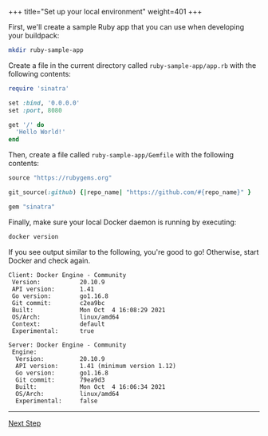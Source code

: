 +++
title="Set up your local environment"
weight=401
+++

<!-- test:suite=create-buildpack;weight=1 -->

<!-- test:setup:exec;exit-code=-1 -->
<!--
```bash
docker rmi test-ruby-app
pack config trusted-builders add cnbs/sample-builder:bionic
```
-->

<!-- test:teardown:exec -->
<!--
```bash
docker rmi test-ruby-app
```
-->

First, we'll create a sample Ruby app that you can use when developing your buildpack:

<!-- test:exec -->
```bash
mkdir ruby-sample-app
```
<!--+ "{{execute}}" +-->

Create a file in the current directory called `ruby-sample-app/app.rb`<!--+ "{{open}}" +--> with the following contents:

<!-- test:file=ruby-sample-app/app.rb -->
```ruby
require 'sinatra'

set :bind, '0.0.0.0'
set :port, 8080

get '/' do
  'Hello World!'
end
```

Then, create a file called `ruby-sample-app/Gemfile`<!--+ "{{open}}" +--> with the following contents:

<!-- test:file=ruby-sample-app/Gemfile -->
```ruby
source "https://rubygems.org"

git_source(:github) {|repo_name| "https://github.com/#{repo_name}" }

gem "sinatra"
```

Finally, make sure your local Docker daemon is running by executing:

<!-- test:exec -->
```bash
docker version
```
<!--+ "{{execute}}" +-->

If you see output similar to the following, you're good to go! Otherwise, start Docker and check again.

```
Client: Docker Engine - Community
 Version:           20.10.9
 API version:       1.41
 Go version:        go1.16.8
 Git commit:        c2ea9bc
 Built:             Mon Oct  4 16:08:29 2021
 OS/Arch:           linux/amd64
 Context:           default
 Experimental:      true

Server: Docker Engine - Community
 Engine:
  Version:          20.10.9
  API version:      1.41 (minimum version 1.12)
  Go version:       go1.16.8
  Git commit:       79ea9d3
  Built:            Mon Oct  4 16:06:34 2021
  OS/Arch:          linux/amd64
  Experimental:     false
```

<!--+ if false +-->
---

<a href="/docs/buildpack-author-guide/create-buildpack/building-blocks-cnb" class="button bg-pink">Next Step</a>
<!--+ end+-->